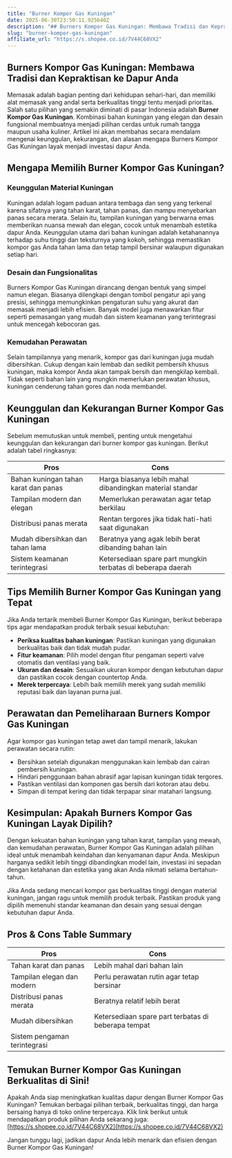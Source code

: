 ```yaml
---
title: "Burner Kompor Gas Kuningan"
date: 2025-06-30T23:50:11.925640Z
description: "## Burners Kompor Gas Kuningan: Membawa Tradisi dan Kepraktisan ke Dapur Anda..."
slug: "burner-kompor-gas-kuningan"
affiliate_url: "https://s.shopee.co.id/7V44C68VX2"
---
```

## Burners Kompor Gas Kuningan: Membawa Tradisi dan Kepraktisan ke Dapur Anda

Memasak adalah bagian penting dari kehidupan sehari-hari, dan memiliki alat memasak yang andal serta berkualitas tinggi tentu menjadi prioritas. Salah satu pilihan yang semakin diminati di pasar Indonesia adalah **Burner Kompor Gas Kuningan**. Kombinasi bahan kuningan yang elegan dan desain fungsional membuatnya menjadi pilihan cerdas untuk rumah tangga maupun usaha kuliner. Artikel ini akan membahas secara mendalam mengenai keunggulan, kekurangan, dan alasan mengapa Burners Kompor Gas Kuningan layak menjadi investasi dapur Anda.

## Mengapa Memilih Burner Kompor Gas Kuningan?

### Keunggulan Material Kuningan

Kuningan adalah logam paduan antara tembaga dan seng yang terkenal karena sifatnya yang tahan karat, tahan panas, dan mampu menyebarkan panas secara merata. Selain itu, tampilan kuningan yang berwarna emas memberikan nuansa mewah dan elegan, cocok untuk menambah estetika dapur Anda. Keunggulan utama dari bahan kuningan adalah ketahanannya terhadap suhu tinggi dan teksturnya yang kokoh, sehingga memastikan kompor gas Anda tahan lama dan tetap tampil bersinar walaupun digunakan setiap hari.

### Desain dan Fungsionalitas

Burners Kompor Gas Kuningan dirancang dengan bentuk yang simpel namun elegan. Biasanya dilengkapi dengan tombol pengatur api yang presisi, sehingga memungkinkan pengaturan suhu yang akurat dan memasak menjadi lebih efisien. Banyak model juga menawarkan fitur seperti pemasangan yang mudah dan sistem keamanan yang terintegrasi untuk mencegah kebocoran gas.

### Kemudahan Perawatan

Selain tampilannya yang menarik, kompor gas dari kuningan juga mudah dibersihkan. Cukup dengan kain lembab dan sedikit pembersih khusus kuningan, maka kompor Anda akan tampak bersih dan mengkilap kembali. Tidak seperti bahan lain yang mungkin memerlukan perawatan khusus, kuningan cenderung tahan gores dan noda membandel.

## Keunggulan dan Kekurangan Burner Kompor Gas Kuningan

Sebelum memutuskan untuk membeli, penting untuk mengetahui keunggulan dan kekurangan dari burner kompor gas kuningan. Berikut adalah tabel ringkasnya:

| **Pros** | **Cons** |
|---|---|
| Bahan kuningan tahan karat dan panas | Harga biasanya lebih mahal dibandingkan material standar |
| Tampilan modern dan elegan | Memerlukan perawatan agar tetap berkilau |
| Distribusi panas merata | Rentan tergores jika tidak hati-hati saat digunakan |
| Mudah dibersihkan dan tahan lama | Beratnya yang agak lebih berat dibanding bahan lain |
| Sistem keamanan terintegrasi | Ketersediaan spare part mungkin terbatas di beberapa daerah |

## Tips Memilih Burner Kompor Gas Kuningan yang Tepat

Jika Anda tertarik membeli Burner Kompor Gas Kuningan, berikut beberapa tips agar mendapatkan produk terbaik sesuai kebutuhan:

- **Periksa kualitas bahan kuningan**: Pastikan kuningan yang digunakan berkualitas baik dan tidak mudah pudar.
- **Fitur keamanan**: Pilih model dengan fitur pengaman seperti valve otomatis dan ventilasi yang baik.
- **Ukuran dan desain**: Sesuaikan ukuran kompor dengan kebutuhan dapur dan pastikan cocok dengan countertop Anda.
- **Merek terpercaya**: Lebih baik memilih merek yang sudah memiliki reputasi baik dan layanan purna jual.

## Perawatan dan Pemeliharaan Burners Kompor Gas Kuningan

Agar kompor gas kuningan tetap awet dan tampil menarik, lakukan perawatan secara rutin:

- Bersihkan setelah digunakan menggunakan kain lembab dan cairan pembersih kuningan.
- Hindari penggunaan bahan abrasif agar lapisan kuningan tidak tergores.
- Pastikan ventilasi dan komponen gas bersih dari kotoran atau debu.
- Simpan di tempat kering dan tidak terpapar sinar matahari langsung.

## Kesimpulan: Apakah Burners Kompor Gas Kuningan Layak Dipilih?

Dengan kekuatan bahan kuningan yang tahan karat, tampilan yang mewah, dan kemudahan perawatan, Burner Kompor Gas Kuningan adalah pilihan ideal untuk menambah keindahan dan kenyamanan dapur Anda. Meskipun harganya sedikit lebih tinggi dibandingkan model lain, investasi ini sepadan dengan ketahanan dan estetika yang akan Anda nikmati selama bertahun-tahun.

Jika Anda sedang mencari kompor gas berkualitas tinggi dengan material kuningan, jangan ragu untuk memilih produk terbaik. Pastikan produk yang dipilih memenuhi standar keamanan dan desain yang sesuai dengan kebutuhan dapur Anda.

## Pros & Cons Table Summary

| **Pros** | **Cons** |
|---|---|
| Tahan karat dan panas | Lebih mahal dari bahan lain |
| Tampilan elegan dan modern | Perlu perawatan rutin agar tetap bersinar |
| Distribusi panas merata | Beratnya relatif lebih berat |
| Mudah dibersihkan | Ketersediaan spare part terbatas di beberapa tempat |
| Sistem pengaman terintegrasi | | 

## Temukan Burner Kompor Gas Kuningan Berkualitas di Sini!

Apakah Anda siap meningkatkan kualitas dapur dengan Burner Kompor Gas Kuningan? Temukan berbagai pilihan terbaik, berkualitas tinggi, dan harga bersaing hanya di toko online terpercaya. Klik link berikut untuk mendapatkan produk pilihan Anda sekarang juga: [https://s.shopee.co.id/7V44C68VX2](https://s.shopee.co.id/7V44C68VX2)

Jangan tunggu lagi, jadikan dapur Anda lebih menarik dan efisien dengan Burner Kompor Gas Kuningan!